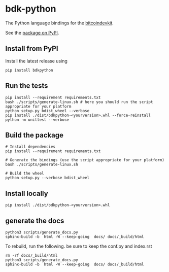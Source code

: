 # bdk-python
The Python language bindings for the [bitcoindevkit](https://github.com/bitcoindevkit).

See the [package on PyPI](https://pypi.org/project/bdkpython/).  

## Install from PyPI
Install the latest release using
```shell
pip install bdkpython
```

## Run the tests
```shell
pip install --requirement requirements.txt
bash ./scripts/generate-linux.sh # here you should run the script appropriate for your platform
python setup.py bdist_wheel --verbose
pip install ./dist/bdkpython-<yourversion>.whl --force-reinstall
python -m unittest --verbose
```

## Build the package
```shell
# Install dependencies
pip install --requirement requirements.txt

# Generate the bindings (use the script appropriate for your platform)
bash ./scripts/generate-linux.sh

# Build the wheel
python setup.py --verbose bdist_wheel
```

## Install locally
```shell
pip install ./dist/bdkpython-<yourversion>.whl
```

## generate the docs

```shell
python3 scripts/generate_docs.py
sphinx-build -b  html -W --keep-going  docs/ docs/_build/html
```

To rebuild, run the following. be sure to keep the conf.py and index.rst

```shell
rm -rf docs/_build/html
python3 scripts/generate_docs.py
sphinx-build -b  html -W --keep-going  docs/ docs/_build/html
```
